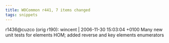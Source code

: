 ```yaml
---
title: WOCommon r441, 7 items changed
tags: snippets
---
```


r1436@cuzco (orig r190): wincent | 2006-11-30 15:03:04 +0100 Many new unit tests for elements HOM; added reverse and key elements enumerators
